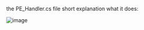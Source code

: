 the PE_Handler.cs file short explanation what it does:

![image](https://github.com/UbaydullohML/VS-Projects/assets/75980506/d57c56ae-4892-4eb9-9166-286ba19ccc21)

